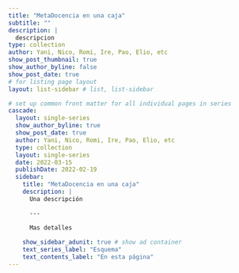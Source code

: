 ```yaml
---
title: "MetaDocencia en una caja"
subtitle: ""
description: |
  descripcion 
type: collection
author: Yani, Nico, Romi, Ire, Pao, Elio, etc
show_post_thumbnail: true
show_author_byline: false
show_post_date: true
# for listing page layout
layout: list-sidebar # list, list-sidebar

# set up common front matter for all individual pages in series
cascade:
  layout: single-series
  show_author_byline: true
  show_post_date: true
  author: Yani, Nico, Romi, Ire, Pao, Elio, etc
  type: collection
  layout: single-series
  date: 2022-03-15
  publishDate: 2022-02-19
  sidebar:
    title: "MetaDocencia en una caja"
    description: |
      Una descripción

      ---

      Mas detalles
      
    show_sidebar_adunit: true # show ad container
    text_series_label: "Esquema"
    text_contents_label: "En esta página"
---
```

